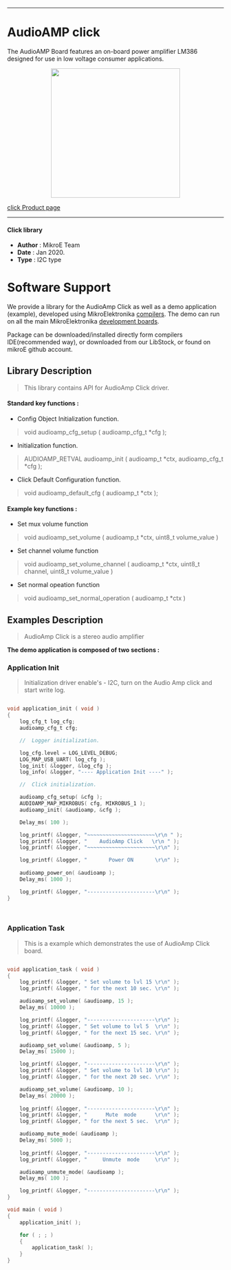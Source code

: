 
---
# AudioAMP click

The AudioAMP Board features an on-board power amplifier LM386 designed for use in low voltage consumer applications.

<p align="center">
  <img src="http://download.mikroe.com/images/click_for_ide/audioamp_click.png" height=300px>
</p>

[click Product page](<https://www.mikroe.com/audioamp-board>)

---


#### Click library 

- **Author**        : MikroE Team
- **Date**          : Jan 2020.
- **Type**          : I2C type


# Software Support

We provide a library for the AudioAmp Click 
as well as a demo application (example), developed using MikroElektronika 
[compilers](http://shop.mikroe.com/compilers). 
The demo can run on all the main MikroElektronika [development boards](http://shop.mikroe.com/development-boards).

Package can be downloaded/installed directly form compilers IDE(recommended way), or downloaded from our LibStock, or found on mikroE github account. 

## Library Description

> This library contains API for AudioAmp Click driver.

#### Standard key functions :

- Config Object Initialization function.
> void audioamp_cfg_setup ( audioamp_cfg_t *cfg ); 
 
- Initialization function.
> AUDIOAMP_RETVAL audioamp_init ( audioamp_t *ctx, audioamp_cfg_t *cfg );

- Click Default Configuration function.
> void audioamp_default_cfg ( audioamp_t *ctx );


#### Example key functions :

- Set mux volume function
> void audioamp_set_volume ( audioamp_t *ctx, uint8_t volume_value )
 
- Set channel volume function
> void audioamp_set_volume_channel ( audioamp_t *ctx, uint8_t channel, uint8_t volume_value )

- Set normal opeation function
> void audioamp_set_normal_operation ( audioamp_t *ctx )

## Examples Description

> AudioAmp Click is a stereo audio amplifier 

**The demo application is composed of two sections :**

### Application Init 

> Initialization driver enable's - I2C, turn on the Audio Amp click and start write log. 

```c

void application_init ( void )
{
    log_cfg_t log_cfg;
    audioamp_cfg_t cfg;

    //  Logger initialization.

    log_cfg.level = LOG_LEVEL_DEBUG;
    LOG_MAP_USB_UART( log_cfg );
    log_init( &logger, &log_cfg );
    log_info( &logger, "---- Application Init ----" );

    //  Click initialization.

    audioamp_cfg_setup( &cfg );
    AUDIOAMP_MAP_MIKROBUS( cfg, MIKROBUS_1 );
    audioamp_init( &audioamp, &cfg );

    Delay_ms( 100 );

    log_printf( &logger, "~~~~~~~~~~~~~~~~~~~~~~\r\n " );
    log_printf( &logger, "    AudioAmp Click   \r\n " );
    log_printf( &logger, "~~~~~~~~~~~~~~~~~~~~~~\r\n" );

    log_printf( &logger, "       Power ON       \r\n" );
    
    audioamp_power_on( &audioamp );
    Delay_ms( 1000 );

    log_printf( &logger, "----------------------\r\n" );
}

  
```

### Application Task

> This is a example which demonstrates the use of AudioAmp Click board. 

```c

void application_task ( void )
{
    log_printf( &logger, " Set volume to lvl 15 \r\n" );
    log_printf( &logger, " for the next 10 sec. \r\n" );

    audioamp_set_volume( &audioamp, 15 );
    Delay_ms( 10000 );

    log_printf( &logger, "----------------------\r\n" );
    log_printf( &logger, " Set volume to lvl 5  \r\n" );
    log_printf( &logger, " for the next 15 sec. \r\n" );

    audioamp_set_volume( &audioamp, 5 );
    Delay_ms( 15000 );

    log_printf( &logger, "----------------------\r\n" );
    log_printf( &logger, " Set volume to lvl 10 \r\n" );
    log_printf( &logger, " for the next 20 sec. \r\n" );

    audioamp_set_volume( &audioamp, 10 );
    Delay_ms( 20000 );
    
    log_printf( &logger, "----------------------\r\n" );
    log_printf( &logger, "      Mute  mode      \r\n" );
    log_printf( &logger, " for the next 5 sec.  \r\n" );

    audioamp_mute_mode( &audioamp );
    Delay_ms( 5000 );
    
    log_printf( &logger, "----------------------\r\n" );
    log_printf( &logger, "     Unmute  mode     \r\n" );

    audioamp_unmute_mode( &audioamp );
    Delay_ms( 100 );

    log_printf( &logger, "----------------------\r\n" );
}

void main ( void )
{
    application_init( );

    for ( ; ; )
    {
        application_task( );
    }
} 

```